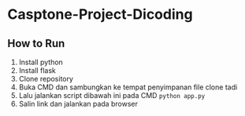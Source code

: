 # Casptone-Project-Dicoding

## How to Run

1. Install python
2. Install flask
3. Clone repository
4. Buka CMD dan sambungkan ke tempat penyimpanan file clone tadi
5. Lalu jalankan script dibawah ini pada CMD `python app.py`
6. Salin link dan jalankan pada browser